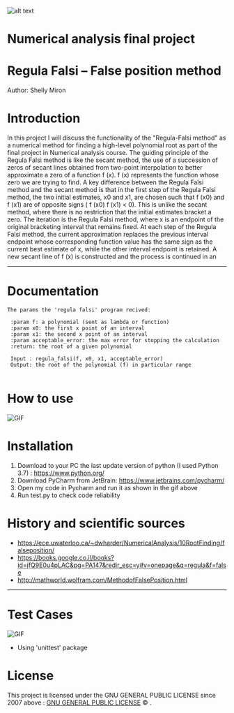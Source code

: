 ![alt text](https://i.ytimg.com/vi/pg1I8AG59Ik/maxresdefault.jpg)
#    Numerical analysis final project
#  Regula Falsi – False position method
Author: Shelly Miron

# Introduction 

In this project I will discuss the functionality of the "Regula-Falsi method" as a numerical method 
for finding a high-level polynomial root as part of the final project in Numerical analysis course.
The guiding principle of the Regula Falsi method is like the secant method, the use of a succession 
of zeros of secant lines obtained from two-point interpolation to better approximate a zero of a function f (x).
f (x) represents the function whose zero we are trying to find.
A key difference between the Regula Falsi method and the secant method is that in
the first step of the Regula Falsi method, the two initial estimates, x0 and x1, are chosen
such that f (x0) and f (x1) are of opposite signs ( f (x0) f (x1) < 0). This is unlike the
secant method, where there is no restriction that the initial estimates bracket a zero.
The iteration is the Regula Falsi method, where x is an endpoint of the original bracketing interval
that remains fixed. At each step of the Regula Falsi method, the current approximation replaces the previous interval endpoint whose corresponding function value has the same sign as the current best estimate of x, while the other interval endpoint is
retained. A new secant line of f (x) is constructed and the process is continued in an

--- 

# Documentation

```
The params the 'regula falsi' program recived:

 :param f: a polynomial (sent as lambda or function)
 :param x0: the first x point of an interval
 :param x1: the second x point of an interval
 :param acceptable_error: the max error for stopping the calculation
 :return: the root of a given polynomial
 
 Input : regula_falsi(f, x0, x1, acceptable_error)
 Output: the root of the polynomial (f) in particular range
 
```

# How to use

![GIF](http://g.recordit.co/a6u2fcW6UI.gif)


# Installation

1. Download to your PC the last update version of python (I used Python 3.7) : https://www.python.org/
2. Download PyCharm from JetBrain: https://www.jetbrains.com/pycharm/
3. Open my code in Pycharm and run it as shown in the gif above
4. Run test.py to check code reliability

# History and scientific sources

* https://ece.uwaterloo.ca/~dwharder/NumericalAnalysis/10RootFinding/falseposition/
* https://books.google.co.il/books?id=jfQ9E0u4pLAC&pg=PA147&redir_esc=y#v=onepage&q=regula&f=false
* http://mathworld.wolfram.com/MethodofFalsePosition.html

---

# Test Cases

![GIF](http://g.recordit.co/PGW21CWXft.gif)

* Using 'unittest' package

# License

This project is licensed under the GNU GENERAL PUBLIC LICENSE since 2007 above : [GNU GENERAL PUBLIC LICENSE](https://github.com/Shelly875/Final-project-regula-falsi/blob/master/LICENSE) © .





